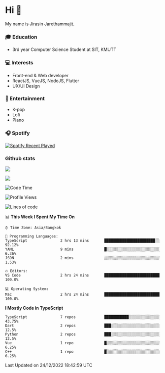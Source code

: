 # Hi 👋
My name is Jirasin Jarethammajit. 
### 🎓 Education
- 3rd year Computer Science Student at SIT, KMUTT
### 💻 Interests
- Front-end & Web developer
- ReactJS, VueJS, NodeJS, Flutter
- UX/UI Design
### 🎵 Entertainment
- K-pop
- Lofi
- Piano
### 🎧 Spotify
[![Spotify Recent Played](https://spotify-recently-played-readme.vercel.app/api?user=21xjchjcwtzuuwvp2l56ldaoi&width=600)](https://open.spotify.com/user/21xjchjcwtzuuwvp2l56ldaoi)

### Github stats
[![](https://github-readme-stats.vercel.app/api/top-langs/?username=jirasin02&layout=compact&theme=nightowl)]()

[![](https://github-readme-stats.vercel.app/api?username=jirasin02&show_icons=true&theme=nightowl)]()

<!--START_SECTION:waka-->
![Code Time](http://img.shields.io/badge/Code%20Time-195%20hrs%2010%20mins-blue)

![Profile Views](http://img.shields.io/badge/Profile%20Views-0-blue)

![Lines of code](https://img.shields.io/badge/From%20Hello%20World%20I%27ve%20Written-48%20Thousand%20lines%20of%20code-blue)

📊 **This Week I Spent My Time On** 

```text
⌚︎ Time Zone: Asia/Bangkok

💬 Programming Languages: 
TypeScript               2 hrs 13 mins       ███████████████████████░░   92.12% 
YAML                     9 mins              █░░░░░░░░░░░░░░░░░░░░░░░░   6.36% 
JSON                     2 mins              ░░░░░░░░░░░░░░░░░░░░░░░░░   1.53%

🔥 Editors: 
VS Code                  2 hrs 24 mins       █████████████████████████   100.0%

💻 Operating System: 
Mac                      2 hrs 24 mins       █████████████████████████   100.0%

```

**I Mostly Code in TypeScript** 

```text
TypeScript               7 repos             ███████████░░░░░░░░░░░░░░   43.75% 
Dart                     2 repos             ███░░░░░░░░░░░░░░░░░░░░░░   12.5% 
Python                   2 repos             ███░░░░░░░░░░░░░░░░░░░░░░   12.5% 
Vue                      1 repo              █░░░░░░░░░░░░░░░░░░░░░░░░   6.25% 
C++                      1 repo              █░░░░░░░░░░░░░░░░░░░░░░░░   6.25%

```



 Last Updated on 24/12/2022 18:42:59 UTC
<!--END_SECTION:waka-->

